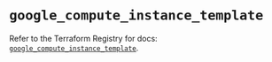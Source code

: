 # `google_compute_instance_template`

Refer to the Terraform Registry for docs: [`google_compute_instance_template`](https://registry.terraform.io/providers/hashicorp/google/6.22.0/docs/resources/compute_instance_template).
